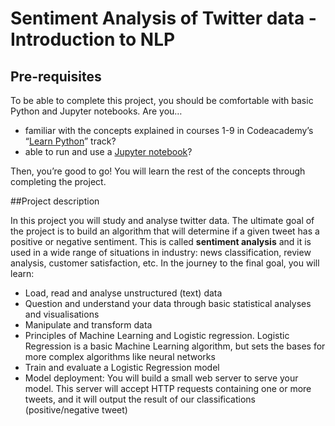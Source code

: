 # Sentiment Analysis of Twitter data - Introduction to NLP

## Pre-requisites

To be able to complete this project, you should be comfortable with basic Python and Jupyter notebooks. Are you…

* familiar with the concepts explained in courses 1-9 in Codeacademy’s “[Learn Python][code_academy]” track? 
* able to run and use a [Jupyter notebook][jupyter]?

Then, you’re good to go! You will learn the rest of the concepts through completing the project. 

##Project description

In this project you will study and analyse twitter data. The ultimate goal of the project is to build an algorithm that 
will determine if a given tweet has a positive or negative sentiment. This is called **sentiment analysis** and it is used 
in a wide range of situations in industry: news classification, review analysis, customer satisfaction, etc. In the journey 
to the final goal, you will learn:

* Load, read and analyse unstructured (text) data
* Question and understand your data through basic statistical analyses and visualisations
* Manipulate and transform data
* Principles of Machine Learning and Logistic regression. Logistic Regression is a basic Machine Learning algorithm, but
 sets the bases for more complex algorithms like neural networks
* Train and evaluate a Logistic Regression model
* Model deployment: You will build a small web server to serve your model. This server will accept HTTP requests containing 
one or more tweets, and it will output the result of our classifications (positive/negative tweet)

[code_academy]: https://www.codecademy.com/learn/learn-python
[jupyter]: https://www.codecademy.com/articles/how-to-use-jupyter-notebooks